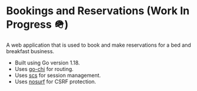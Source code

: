 # Bookings and Reservations (Work In Progress 🪖)
A web application that is used to book and make reservations for a bed and breakfast business.

 - Built using Go version 1.18.
 - Uses [go-chi](https://github.com/go-chi/chi) for routing.
 - Uses [scs](https://github.com/alexedwards/scs) for session management.
 - Uses [nosurf](https://github.com/justinas/nosurf) for CSRF protection.
 
